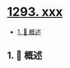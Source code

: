 # [1293. xxx](https://github.com/Tdahuyou/TNotes.leetcode/tree/main/notes/1293.%20xxx)

<!-- region:toc -->

- [1. 📝 概述](#1--概述)

<!-- endregion:toc -->

## 1. 📝 概述

